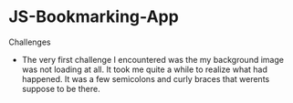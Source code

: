 # JS-Bookmarking-App


Challenges
  - The very first challenge I encountered was the my background image was not loading at all. It took me quite a while to realize what had happened. It was a few semicolons and curly braces that werents suppose to be there.